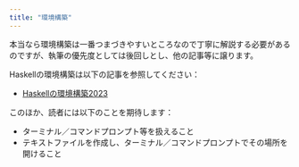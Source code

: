 ```yaml
---
title: "環境構築"
---
```


本当なら環境構築は一番つまづきやすいところなので丁寧に解説する必要があるのですが、執筆の優先度としては後回しとし、他の記事等に譲ります。

Haskellの環境構築は以下の記事を参照してください：

* [Haskellの環境構築2023](../../articles/haskell-setup-2023)

このほか、読者には以下のことを期待します：

* ターミナル／コマンドプロンプト等を扱えること
* テキストファイルを作成し、ターミナル／コマンドプロンプトでその場所を開けること
